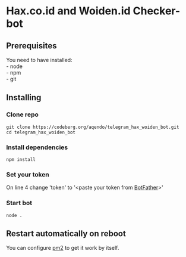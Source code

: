 # Hax.co.id and Woiden.id Checker-bot
## Prerequisites
You need to have installed:\
 \- node\
 \- npm\
 \- git
## Installing
### Clone repo
```git clone https://codeberg.org/aqendo/telegram_hax_woiden_bot.git```\
```cd telegram_hax_woiden_bot```
### Install dependencies
```npm install```

### Set your token
On line 4 change 'token' to '<paste your token from [BotFather](https://t.me/BotFather)>'

### Start bot
```node .```

## Restart automatically on reboot
You can configure [pm2](https://pm2.keymetrics.io/) to get it work by itself.
